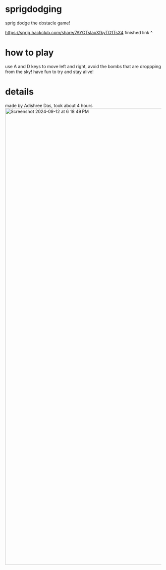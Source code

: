 # sprigdodging
sprig dodge the obstacle game!

https://sprig.hackclub.com/share/7AYOTsIaoXfkyTO1TsX4
finished link ^

# how to play
use A and D keys to move left and right, avoid the bombs that are droppping from the sky! have fun to try and stay alive!

# details
made by Adishree Das, took about 4 hours
<img width="1470" alt="Screenshot 2024-09-12 at 6 18 49 PM" src="https://github.com/user-attachments/assets/a096f4be-dbbb-41bc-aa3a-e77932d85cc4">
